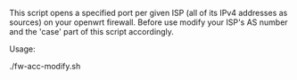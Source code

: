 This script opens a specified port per given ISP (all of its IPv4 addresses as sources) on your openwrt firewall.
Before use modify your ISP's AS number and the 'case' part of this script accordingly.

Usage:

./fw-acc-modify.sh <isp-name>
  
 
